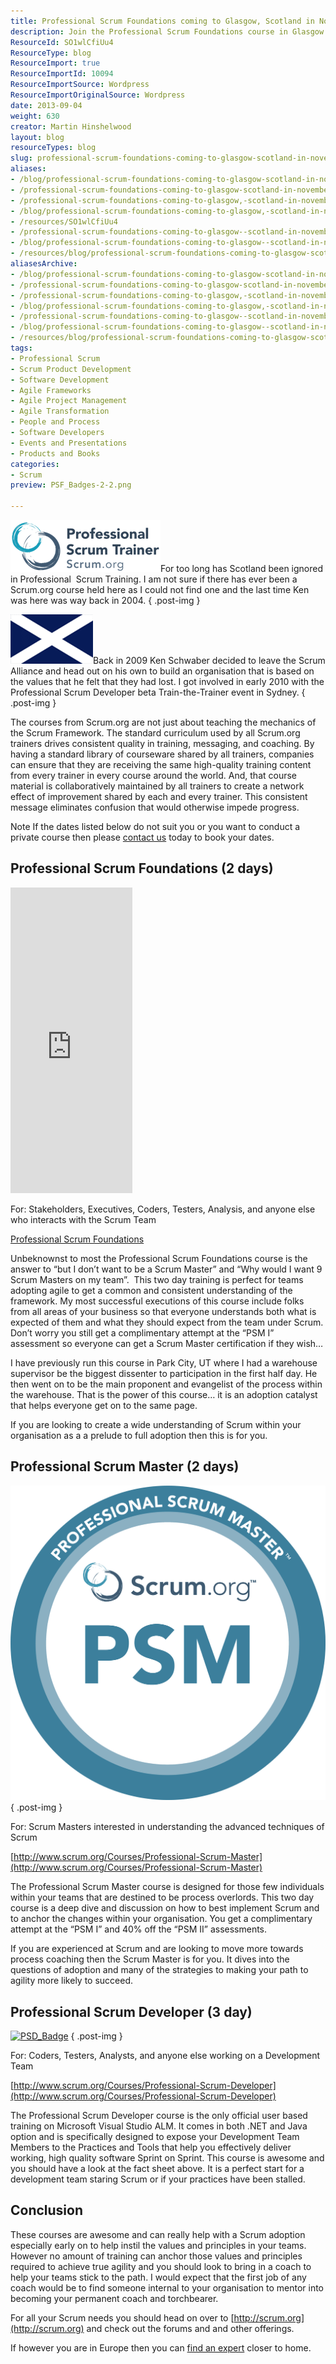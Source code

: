```yaml
---
title: Professional Scrum Foundations coming to Glasgow, Scotland in November 2013
description: Join the Professional Scrum Foundations course in Glasgow this November 2013. Enhance your team's understanding of Scrum and drive agile adoption effectively!
ResourceId: SO1wlCfiUu4
ResourceType: blog
ResourceImport: true
ResourceImportId: 10094
ResourceImportSource: Wordpress
ResourceImportOriginalSource: Wordpress
date: 2013-09-04
weight: 630
creator: Martin Hinshelwood
layout: blog
resourceTypes: blog
slug: professional-scrum-foundations-coming-to-glasgow-scotland-in-november-2013
aliases:
- /blog/professional-scrum-foundations-coming-to-glasgow-scotland-in-november-2013
- /professional-scrum-foundations-coming-to-glasgow-scotland-in-november-2013
- /professional-scrum-foundations-coming-to-glasgow,-scotland-in-november-2013
- /blog/professional-scrum-foundations-coming-to-glasgow,-scotland-in-november-2013
- /resources/SO1wlCfiUu4
- /professional-scrum-foundations-coming-to-glasgow--scotland-in-november-2013
- /blog/professional-scrum-foundations-coming-to-glasgow--scotland-in-november-2013
- /resources/blog/professional-scrum-foundations-coming-to-glasgow-scotland-in-november-2013
aliasesArchive:
- /blog/professional-scrum-foundations-coming-to-glasgow-scotland-in-november-2013
- /professional-scrum-foundations-coming-to-glasgow-scotland-in-november-2013
- /professional-scrum-foundations-coming-to-glasgow,-scotland-in-november-2013
- /blog/professional-scrum-foundations-coming-to-glasgow,-scotland-in-november-2013
- /professional-scrum-foundations-coming-to-glasgow--scotland-in-november-2013
- /blog/professional-scrum-foundations-coming-to-glasgow--scotland-in-november-2013
- /resources/blog/professional-scrum-foundations-coming-to-glasgow-scotland-in-november-2013
tags:
- Professional Scrum
- Scrum Product Development
- Software Development
- Agile Frameworks
- Agile Project Management
- Agile Transformation
- People and Process
- Software Developers
- Events and Presentations
- Products and Books
categories:
- Scrum
preview: PSF_Badges-2-2.png

---
```

![PST-Badge-v2-web-transparent](images/PST-Badge-v2-web-transparent-4-4.png "PST-Badge-v2-web-transparent")For too long has Scotland been ignored in Professional  Scrum Training. I am not sure if there has ever been a Scrum.org course held here as I could not find one and the last time Ken was here was way back in 2004.
{ .post-img }

![flag-scotland](images/flag-scotland-1-1.png "flag-scotland")Back in 2009 Ken Schwaber decided to leave the Scrum Alliance and head out on his own to build an organisation that is based on the values that he felt that they had lost. I got involved in early 2010 with the Professional Scrum Developer beta Train-the-Trainer event in Sydney.
{ .post-img }

The courses from Scrum.org are not just about teaching the mechanics of the Scrum Framework. The standard curriculum used by all Scrum.org trainers drives consistent quality in training, messaging, and coaching. By having a standard library of courseware shared by all trainers, companies can ensure that they are receiving the same high-quality training content from every trainer in every course around the world. And, that course material is collaboratively maintained by all trainers to create a network effect of improvement shared by each and every trainer. This consistent message eliminates confusion that would otherwise impede progress.

Note If the dates listed below do not suit you or you want to conduct a private course then please [contact us](/contact) today to book your dates.

## Professional Scrum Foundations (2 days)

<iframe width="195" height="489" marginheight="0" src="http://www.eventbrite.com/countdown-widget?eid=7985022417" frameborder="0" allowtransparency="" marginwidth="0" scrolling="no"></iframe>

For: Stakeholders, Executives, Coders, Testers, Analysis, and anyone else who interacts with the Scrum Team

[Professional Scrum Foundations](/training/courses/professional-scrum-foundations/)

Unbeknownst to most the Professional Scrum Foundations course is the answer to “but I don’t want to be a Scrum Master” and “Why would I want 9 Scrum Masters on my team”.  This two day training is perfect for teams adopting agile to get a common and consistent understanding of the framework. My most successful executions of this course include folks from all areas of your business so that everyone understands both what is expected of them and what they should expect from the team under Scrum. Don’t worry you still get a complimentary attempt at the “PSM I” assessment so everyone can get a Scrum Master certification if they wish…

I have previously run this course in Park City, UT where I had a warehouse supervisor be the biggest dissenter to participation in the first half day. He then went on to be the main proponent and evangelist of the process within the warehouse. That is the power of this course… it is an adoption catalyst that helps everyone get on to the same page.

If you are looking to create a wide understanding of Scrum within your organisation as a a prelude to full adoption then this is for you.

## Professional Scrum Master (2 days)

![PSM](images/PSM-400x-3-3.png "PSM")
{ .post-img }

For: Scrum Masters interested in understanding the advanced techniques of Scrum

[http://www.scrum.org/Courses/Professional-Scrum-Master](http://www.scrum.org/Courses/Professional-Scrum-Master)

The Professional Scrum Master course is designed for those few individuals within your teams that are destined to be process overlords. This two day course is a deep dive and discussion on how to best implement Scrum and to anchor the changes within your organisation. You get a complimentary attempt at the “PSM I” and 40% off the “PSM II” assessments.

If you are experienced at Scrum and are looking to move more towards process coaching then the Scrum Master is for you. It dives into the questions of adoption and many of the strategies to making your path to agility more likely to succeed.

## Professional Scrum Developer (3 day)

[![PSD_Badge](images/PSD_Badge_thumb.png "PSD_Badge")](http://nkdagility.com/wp-content/uploads/2013/09/PSD_Badge.png)
{ .post-img }

For: Coders, Testers, Analysts, and anyone else working on a Development Team

[http://www.scrum.org/Courses/Professional-Scrum-Developer](http://www.scrum.org/Courses/Professional-Scrum-Developer)

The Professional Scrum Developer course is the only official user based training on Microsoft Visual Studio ALM. It comes in both .NET and Java option and is specifically designed to expose your Development Team Members to the Practices and Tools that help you effectively deliver working, high quality software Sprint on Sprint. This course is awesome and you should have a look at the fact sheet above. It is a perfect start for a development team staring Scrum or if your practices have been stalled.

## Conclusion

These courses are awesome and can really help with a Scrum adoption especially early on to help instil the values and principles in your teams. However no amount of training can anchor those values and principles required to achieve true agility and you should look to bring in a coach to help your teams stick to the path. I would expect that the first job of any coach would be to find someone internal to your organisation to mentor into becoming your permanent coach and torchbearer.

For all your Scrum needs you should head on over to [http://scrum.org](http://scrum.org) and check out the forums and and other offerings.

If however you are in Europe then you can [find an expert](http://nkdagility.com/company/general-inquiries/) closer to home.
